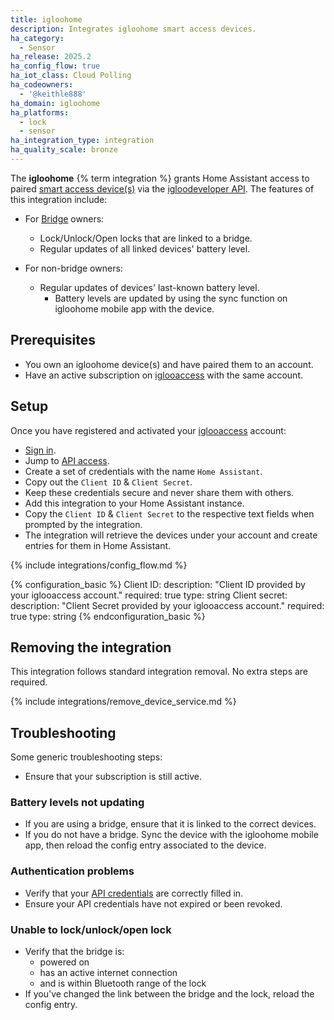 ```yaml
---
title: igloohome
description: Integrates igloohome smart access devices.
ha_category:
  - Sensor
ha_release: 2025.2
ha_config_flow: true
ha_iot_class: Cloud Polling
ha_codeowners:
  - '@keithle888'
ha_domain: igloohome
ha_platforms:
  - lock
  - sensor
ha_integration_type: integration
ha_quality_scale: bronze
---
```


The **igloohome** {% term integration %} grants Home Assistant access to paired [smart access device\(s\)](https://www.igloohome.co/#products) via the [igloodeveloper API](https://igloocompany.stoplight.io/docs/igloohome-api/1w1cuv56ge5xq-overview). The features of this integration include:

- For [Bridge](https://www.igloohome.co/products/bridge) owners:
  - Lock/Unlock/Open locks that are linked to a bridge.
  - Regular updates of all linked devices' battery level.

- For non-bridge owners:
  - Regular updates of devices' last-known battery level.
    - Battery levels are updated by using the sync function on igloohome mobile app with the device.

## Prerequisites

- You own an igloohome device(s) and have paired them to an account.
- Have an active subscription on [iglooaccess](https://access.igloocompany.co/register) with the same account.

## Setup

Once you have registered and activated your [iglooaccess](https://access.igloocompany.co/register) account:

- [Sign in](https://access.igloocompany.co/login).
- Jump to [API access](https://access.igloocompany.co/api-access).
- Create a set of credentials with the name `Home Assistant`.
- Copy out the `Client ID` & `Client Secret`.
- Keep these credentials secure and never share them with others.
- Add this integration to your Home Assistant instance.
- Copy the `Client ID` & `Client Secret` to the respective text fields when prompted by the integration.
- The integration will retrieve the devices under your account and create entries for them in Home Assistant.

{% include integrations/config_flow.md %}

{% configuration_basic %}
Client ID:
  description: "Client ID provided by your iglooaccess account."
  required: true
  type: string
Client secret:
  description: "Client Secret provided by your iglooaccess account."
  required: true
  type: string
{% endconfiguration_basic %}

## Removing the integration

This integration follows standard integration removal. No extra steps are required.

{% include integrations/remove_device_service.md %}

## Troubleshooting

Some generic troubleshooting steps:

- Ensure that your subscription is still active.

### Battery levels not updating

- If you are using a bridge, ensure that it is linked to the correct devices.
- If you do not have a bridge. Sync the device with the igloohome mobile app, then reload the config entry associated to the device.

### Authentication problems

- Verify that your [API credentials](https://access.igloocompany.co/api-access) are correctly filled in.
- Ensure your API credentials have not expired or been revoked.

### Unable to lock/unlock/open lock

- Verify that the bridge is:
  - powered on
  - has an active internet connection
  - and is within Bluetooth range of the lock
- If you've changed the link between the bridge and the lock, reload the config entry.
